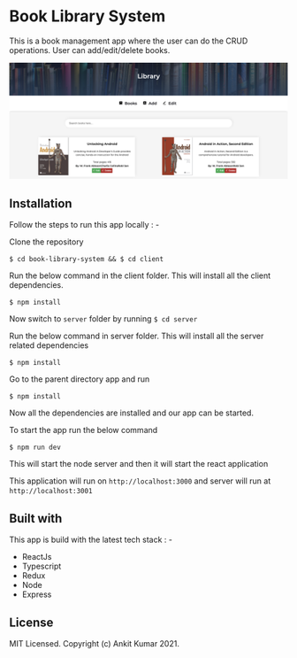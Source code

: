 # Book Library System
This is a book management app where the user can do the CRUD operations. User can add/edit/delete books.

![Library](https://github.com/knowankit/book-library-system/blob/master/preview.png?raw=true)

## Installation
Follow the steps to run this app locally : -

Clone the repository
```
$ cd book-library-system && $ cd client
```

Run the below command in the client folder. This will install all the client dependencies.
```
$ npm install
```

Now switch to `server` folder by running `$ cd server`

Run the below command in server folder. This will install all the server related dependencies
```
$ npm install
```

Go to the parent directory app and run

```
$ npm install
```

Now all the dependencies are installed and our app can be started.

To start the app run the below command
```
$ npm run dev
```

This will start the node server and then it will start the react application

This application will run on `http://localhost:3000` and server will run at `http://localhost:3001`


## Built with

This app is build with the latest tech stack : -

* ReactJs
* Typescript
* Redux
* Node
* Express

## License

MIT Licensed. Copyright (c) Ankit Kumar 2021.
